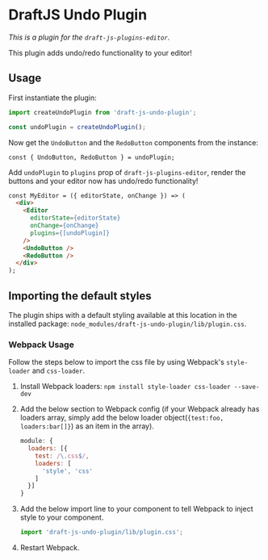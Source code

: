 # DraftJS Undo Plugin

*This is a plugin for the `draft-js-plugins-editor`.*

This plugin adds undo/redo functionality to your editor!

## Usage

First instantiate the plugin:

```js
import createUndoPlugin from 'draft-js-undo-plugin';

const undoPlugin = createUndoPlugin();
```

Now get the `UndoButton` and the `RedoButton` components from the instance:

```JS
const { UndoButton, RedoButton } = undoPlugin;
```

Add `undoPlugin` to `plugins` prop of `draft-js-plugins-editor`, render the buttons and your editor now has undo/redo functionality!

```HTML
const MyEditor = ({ editorState, onChange }) => (
  <div>
    <Editor
      editorState={editorState}
      onChange={onChange}
      plugins={[undoPlugin]}
    />
    <UndoButton />
    <RedoButton />
  </div>
);
```

## Importing the default styles

The plugin ships with a default styling available at this location in the installed package:
`node_modules/draft-js-undo-plugin/lib/plugin.css`.

### Webpack Usage
Follow the steps below to import the css file by using Webpack's `style-loader` and `css-loader`. 

1. Install Webpack loaders: `npm install style-loader css-loader --save-dev`
2. Add the below section to Webpack config (if your Webpack already has loaders array, simply add the below loader object(`{test:foo, loaders:bar[]}`) as an item in the array).

    ```js
    module: {
      loaders: [{
        test: /\.css$/,
        loaders: [
          'style', 'css'
        ]
      }]
    }
    ```

3. Add the below import line to your component to tell Webpack to inject style to your component.

    ```js
    import 'draft-js-undo-plugin/lib/plugin.css';
    ```
4. Restart Webpack.
